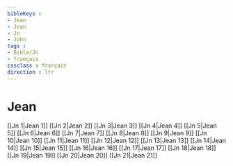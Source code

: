 ```yaml
---
bibleKeys : 
- Jean
- Jean
- Jn
- John
tags : 
- Bible/Jn
- français
cssclass : français
direction : ltr
---
```


# Jean

[[Jn 1|Jean 1]]
[[Jn 2|Jean 2]]
[[Jn 3|Jean 3]]
[[Jn 4|Jean 4]]
[[Jn 5|Jean 5]]
[[Jn 6|Jean 6]]
[[Jn 7|Jean 7]]
[[Jn 8|Jean 8]]
[[Jn 9|Jean 9]]
[[Jn 10|Jean 10]]
[[Jn 11|Jean 11]]
[[Jn 12|Jean 12]]
[[Jn 13|Jean 13]]
[[Jn 14|Jean 14]]
[[Jn 15|Jean 15]]
[[Jn 16|Jean 16]]
[[Jn 17|Jean 17]]
[[Jn 18|Jean 18]]
[[Jn 19|Jean 19]]
[[Jn 20|Jean 20]]
[[Jn 21|Jean 21]]
